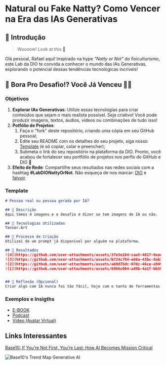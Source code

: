 # Natural ou Fake Natty? Como Vencer na Era das IAs Generativas

## 🚀 Introdução

> Woooow! Look at this 👀

Olá pessoal, Rafael aqui! Inspirado na hype _"Natty or Not"_ do fisiculturismo, este Lab da DIO te convida a conhecer o mundo das IAs Generativas, explorando o potencial dessas tendências tecnológicas incríveis!

## 🎯 Bora Pro Desafio!? Você Já Venceu 💪🤓

### Objetivos

1. **Explorar IAs Generativas**: Utilize essas tecnologias para criar conteúdos que sejam o mais realista possível. Seja criativo! Você pode produzir imagens, textos, áudios, vídeos ou combinações de tudo isso!
1. **Potfólio de Projetos**:
    1. Faça o "fork" deste repositório, criando uma cópia em seu GitHub pessoal;
    2. Edite seu README com os detalhes do seu projeto, siga nosso [Template](#template) (é só copiar, colar e preencher);
    3. Submeta o link do seu repositório na plataforma da DIO. Pronto, você acabou de fortalecer seu portfólio de projetos nos perfis do GitHub e DIO 🚀
1. **Efeito de Rede**: Compartilhe seus resultados nas redes sociais com a hashtag **#LabDIONattyOrNot**. Não esqueça de nos marcar: [DIO](https://www.linkedin.com/school/dio-makethechange) e [falvojr](https://www.linkedin.com/in/falvojr).

### Template

```markdown
# Pessoa real ou pessoa gerada por IA?

## 📒 Descrição
Aqui temos 4 imagens e o desafio é dizer se tem imagens de IA ou não.

## 🤖 Tecnologias Utilizadas
Tensor.Art

## 🧐 Processo de Criação
Utilizei de um prompt já disponível por alguém na plataforma.

## 🚀 Resultados
![4](https://github.com/user-attachments/assets/37e3e184-caa5-4017-8ead-c92404f3688c)
![3](https://github.com/user-attachments/assets/b724c784-e60a-43bc-8ab3-7af0b36aa4df)
![2](https://github.com/user-attachments/assets/a69d75dc-07dc-46ce-a949-9565feb41544)
![1](https://github.com/user-attachments/assets/6966c004-a49b-4a1f-bb58-69b685e103da)


## 💭 Reflexão (Opcional)
Criar algo com IA nunca foi tão fácil, hoje com o tanto de ferramentas disponíveis no mercado, é possível fazer coisas extraordinárias com apenas uma linha de texto.
```

### Exemplos e Insigths

- [E-BOOK](/exemplos/E-BOOK.md)
- [Podcast](/exemplos/PODCAST.md)
- [Vídeo (Avatar Virtual)](/exemplos/VIDEO.md)

## Links Interessantes

[Base10: If You’re Not First, You’re Last: How AI Becomes Mission Critical](https://base10.vc/post/generative-ai-mission-critical/)

![Base10's Trend Map Generative AI](https://github.com/digitalinnovationone/lab-natty-or-not/assets/730492/f4df26e8-f8f7-4419-8252-c69d73ea930c)

